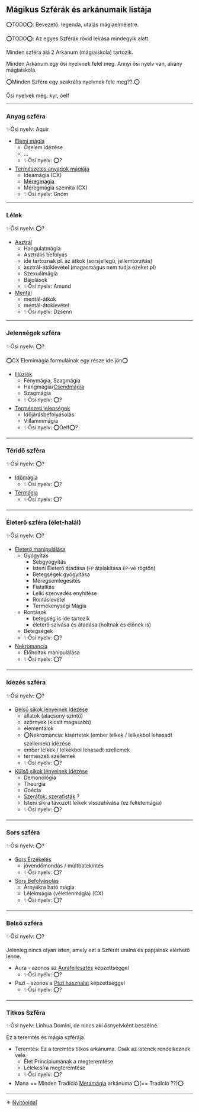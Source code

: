 ## Mágikus Szférák és arkánumaik listája

⭕TODO⭕: Bevezető, legenda, utalás mágiaelméletre.

⭕TODO⭕: Az egyes Szférák rövid leírása mindegyik alatt.

Minden szféra alá 2 Arkánum (mágiaiskola) tartozik.

Minden Arkánum egy ősi nyelvnek felel meg.
Annyi ősi nyelv van, ahány mágiaiskola.

⭕Minden Szféra egy szakrális nyelvnek fele meg??.⭕

Ősi nyelvek még: kyr, óelf

---
### Anyag szféra

✨Ősi nyelv: Aquir

- [Elemi mágia](kepzettsegek.primer.arkanumok/elemi_magia.md)
  - Őselem idézése
  - ...
  -  ✨Ősi nyelv: ⭕?
- [Természetes anyagok mágiája](kepzettsegek.primer.arkanumok/termeszetes_anyagok_magiaja.md)
  - Ideamágia (CX)
  - [Méregmágia](kepzettsegek.primer.arkanumok/termeszetes_anyagok_magiaja.md#méregmágia)
  - Méregmágia szemita (CX)
  - ✨Ősi nyelv: Gnóm

---
### Lélek

✨Ősi nyelv: ⭕?

- [Asztrál](kepzettsegek.primer.arkanumok/asztralmagia.md)
  - Hangulatmágia
  - Asztrális befolyás
  - ide tartoznak pl. az átkok (sorsjellegű, jellemtorzítás)
  - asztrál-átoklevétel (magasmágus nem tudja ezeket pl)
  - Szexuálmágia
  - Bájolások
  - ✨Ősi nyelv: Amund
- [Mentál](kepzettsegek.primer.arkanumok/mentalmagia.md)
  - mentál-átkok
  - mentál-átoklevétel
  - ✨Ősi nyelv: Dzsenn

---
### Jelenségek szféra

✨Ősi nyelv: ⭕?

⭕CX Elemimágia formuláinak egy része ide jön⭕

- [Illúziók](kepzettsegek.primer.arkanumok/illuziok.md)
  - Fénymágia, Szagmágia
  - Hangmágia/[Csendmágia](https://github.com/kaktusztea/szilankrpg/wiki/RAW.magia#csendmágia)
  - Szagmágia
  - ✨Ősi nyelv: ⭕?
- [Természeti jelenségek](kepzettsegek.primer.arkanumok/termeszeti_jelensegek.md)
  - Időjárásbefolyásolás
  - Villámmmágia
  - ✨Ősi nyelv: ⭕Óelf⭕?

---
### Téridő szféra

✨Ősi nyelv: ⭕?

- [Időmágia](kepzettsegek.primer.arkanumok/idomagia.md)
  - ✨Ősi nyelv: ⭕?
- [Térmágia](kepzettsegek.primer.arkanumok/termagia.md)
  - ✨Ősi nyelv: ⭕?

---
### Életerő szféra (élet-halál)

✨Ősi nyelv: ⭕?

- [Életerő manipulálása](kepzettsegek.primer.arkanumok/eletero_manipulalasa.md)
  - Gyógyítás
    - Sebgyógyítás
    - Isteni Életerő átadása (`FP` átalakítása `ÉP`-vé rögtön)
    - Betegségek gyógyítása
    - Méregsemlegesítés
    - Fiatalítás
    - Lelki szenvedés enyhítése
    - Rontáslevétel
    - Termékenységi Mágia
  - Rontások
    - betegség is ide tartozik
    - életerő szívása és átadása (holtnak és élőnek is)
  - Betegségek
  - ✨Ősi nyelv: ⭕?
- [Nekromancia](kepzettsegek.primer.arkanumok/nekromancia.md)
  - Élőholtak manipulálása
  - ✨Ősi nyelv: ⭕?

---
### Idézés szféra

✨Ősi nyelv: ⭕?

- [Belső síkok lényeinek idézése](kepzettsegek.primer.arkanumok/idezes_belso_sikok.md)
  - állatok (alacsony szintű)
  - szörnyek (kicsit magasabb)
  - elementálok
  - ⭕Nekromancia: kísértetek (ember lelkek / lelkekbol lehasadt szellemek) idézése
  - ember lelkek / lelkekbol lehasadt szellemek
  - természeti szellemek
  - ✨Ősi nyelv: ⭕?
- [Külső síkok lényeinek idézése](kepzettsegek.primer.arkanumok/idezes_kulso_sikok.md)
  - Demonológia
  - Theurgia
  - Goécia
  - [Szeráfok, szerafisták](https://github.com/kaktusztea/szilankrpg/wiki/RAW.magia#szer%C3%A1fi-m%C3%A1gi%C3%A1k) ?
  - Isteni síkra távozott lelkek visszahívása (ez feketemágia)
  - ✨Ősi nyelv: ⭕?

---
### Sors szféra

✨Ősi nyelv: ⭕?

- [Sors Érzékelés](kepzettsegek.primer.arkanumok/sors_erzekeles.md)
  - jövendőmondás / múltbatekintés
  - ✨Ősi nyelv: ⭕?
- [Sors Befolyásolás](kepzettsegek.primer.arkanumok/sors_befolyasolas.md)
  - Árnyékra ható mágia
  - Lélekmágia (véletlenmágia) (CX)
  - ✨Ősi nyelv: ⭕?

---
### Belső szféra

✨Ősi nyelv: ⭕?

Jelenleg nincs olyan isten, amely ezt a Szférát uralná és papjainak elérhető lenne.

- Aura - azonos az [Aurafejlesztés](kepzettsegek.primer.misztikus/aurafejlesztes.md) képzettséggel
  - ✨Ősi nyelv: ⭕?
- Pszí - azonos a [Pszí használat](kepzettsegek.primer.misztikus/pszi_hasznalat.md) képzettséggel
  - ✨Ősi nyelv: ⭕?

---
### Titkos Szféra

✨Ősi nyelv: Linhua Domini, de nincs aki ősnyelvként beszélné.

Ez a teremtés és mágia szférája. 

- Teremtés: Ez a teremtés titkos arkánuma. Csak az istenek rendelkeznek vele.
  - Élet Princípiumának a megteremtése
  - Lélekcsíra megteremtése
  - ✨Ősi nyelv: ⭕?
- Mana == Minden Tradíció [Metamágia](kepzettsegek.primer.arkanumok/metamagia.md) arkánuma ⭕(== Tradíció ??)⭕

---

⚜️ [Nyitóoldal](start.md#9-m%C3%A1giarendszer)
